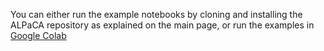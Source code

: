 You can either run the example notebooks by cloning and installing the ALPaCA repository as explained on the main page, or run the examples in [Google Colab](/colab_notebooks/)
